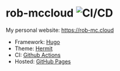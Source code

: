 # rob-mccloud ![CI/CD][GHImage]


My personal website: <https://rob-mc.cloud>

- Framework: [Hugo][Hugo]
- Theme: [Hermit][Hermit]
- CI: [Github Actions][GHActions]
- Hosted: [GitHub Pages][GHPages]


[Hermit]: https://github.com/Track3/hermit
[Hugo]: https://gohugo.io/
[GHPages]: https://pages.github.com/
[GHActions]: https://github.com/features/actions/
[GHImage]: https://github.com/RobFaie/rob-mccloud/workflows/CI/CD/badge.svg
